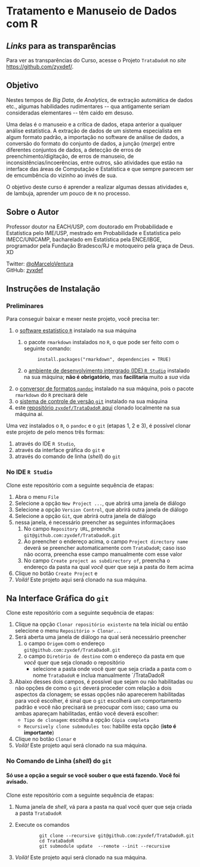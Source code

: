 # Tratamento e Manuseio de Dados com R

## *Links* para as transparências

Para ver as transparências do Curso, acesse o Projeto `TrataDadoR` no *site*
<https://github.com/zyxdef/>.

## Objetivo

Nestes tempos de *Big Data*, de *Analytics*, de extração automática de dados 
etc., algumas habilidades rudimentares -- qua antigamente seriam consideradas 
elementares --  têm caido em desuso.

Uma delas é o manuseio e a crítica de dados, etapa anterior a qualquer análise 
estatística.  A extração de dados de um sistema especialista em algum formato 
padrão, a importação no software de análise de dados, a conversão do formato do 
conjunto de dados, a junção (*merge*) entre diferentes conjuntos de dados, a 
detecção de erros de preenchimento/digitação, de erros de manuseio, de 
inconsistências/incoerências, entre outros, são atividades que estão na 
interface das áreas de Computação e Estatística e que sempre parecem ser de 
emcumbência do vizinho ao invés de sua.

O objetivo deste curso é aprender a realizar algumas dessas atividades e, de 
lambuja, aprender um pouco de `R` no processo.

## Sobre o Autor

Professor doutor na EACH/USP, 
com doutorado em Probabilidade e Estatística pelo IME/USP, 
mestrado em Probabilidade e Estatística pelo IMECC/UNICAMP, 
bacharelado em Estatística pela ENCE/IBGE, 
programador pela Fundação Bradesco/RJ e 
motoqueiro pela graça de Deus. 
XD

Twitter: [\@oMarceloVentura](https://twitter.com/oMarceloVentura/)  
GitHub: [zyxdef](https://github.com/zyxdef/)

## Instruções de Instalação

### Preliminares

Para conseguir baixar e mexer neste projeto, você precisa ter:

1. o [software estatístico `R`](<https://cran.r-project.org/>) instalado na sua 
máquina
    1. o pacote `rmarkdown` instalados no `R`, o que pode ser feito com o 
    seguinte comando:    

                install.packages("rmarkdown", dependencies = TRUE)

    2. o [ambiente de desenvolvimento intergrado (IDE) `R Studio`](https://www.rstudio.com/products/rstudio/download3/) instalado na sua 
    máquina; **não é obrigatório**, mas **facilitaria** muito a *sua* vida
2. o [conversor de formatos `pandoc`](http://pandoc.org/installing.html) 
instalado na sua máquina, pois o pacote `rmarkdown` do `R` precisará dele
3. o [sistema de controle de versão `git`](https://git-scm.com/downloads/) 
instalado na sua máquina
4. este [repositório `zyxdef/TrataDadoR` aqui](https://github.com/zyxdef/TrataDadoR)
clonado localmente na sua máquina aí.

Uma vez instalados o `R`, o `pandoc` e o `git` (etapas 1, 2 e 3), é possível 
clonar este projeto de pelo menos três formas: 

1. através do IDE `R Studio`, 
2. através da interface gráfica do `git` e 
3. através do comando de linha (*shell*) do `git` 

### No IDE `R Studio`

Clone este repositório com a seguinte sequência de etapas:

1. Abra o menu `File` 
2. Selecione a opção `New Project ...`, que abrirá uma janela de diálogo 
3. Selecione a opção `Version Control`, que abrirá outra janela de diálogo 
4. Selecione a opção `Git`, que abrirá outra janela de diálogo
5. nessa janela, é necessário preencher as seguintes informaçãoes
    1. No campo `Repository URL`, preencha 
    `git@github.com:zyxdef/TrataDadoR.git`
    2. Ao preencher o endereço acima, o campo `Project directory name` deverá 
    se preencher automaticamente com `TrataDadoR`; caso isso não ocorra, 
    preencha esse campo manualmente com esse valor
    3. No campo `Create project as subdirectory of`, preencha o endereço da 
    pasta na qual *você* quer que seja a pasta do item acima
6. Clique no botão `Create Project` e
7. *Voilá!* Este projeto aqui será clonado na sua máquina.

## Na Interface Gráfica do `git`

Clone este repositório com a seguinte sequência de etapas:

1. Clique na opção `Clonar repositório existente` na tela inicial ou então 
selecione o menu `Repositório > Clonar...`
2. Será aberta uma janela de diálogo na qual será necessário preencher 
    1. o campo `Origem` com o endereço `git@github.com:zyxdef/TrataDadoR.git`
    2. o campo `Diretório de destino` com o endereço da pasta em que *você* 
    quer que seja clonado o repositório
        - selecione a pasta onde você quer que seja criada a pasta com o nome 
        `TrataDadoR` e inclua manualmente `/TrataDadoR
3. Abaixo desses dois campos, é possível que sejam ou não habilitadas ou não 
opções de como o `git` deverá proceder com relação a dois aspectos da clonagem; 
se essas opções não aparecerem habilitadas para você escolher, é sinal que o 
`git` escolherá um comportamento padrão e você não precisará se preocupar com 
isso; caso uma ou ambas apareçam habilitadas, então você deverá escolher:
    - `Tipo de clonagem`: escolha a opção `Cópia completa`
    - `Recursively clone submodules too`: habilite esta opção 
    (**isto é importante**)
4. Clique no botão `Clonar` e
5. *Voilà!* Este projeto aqui será clonado na sua máquina.


### No Comando de Linha (*shell*) do `git`

#### **Só use a opção a seguir se você souber o que está fazendo. Você foi avisado.**

Clone este repositório com a seguinte sequência de etapas:

1. Numa janela de *shell*, vá para a pasta na qual você quer que seja criada a 
pasta `TrataDadoR` 
2. Execute os comandos 

                git clone --recursive git@github.com:zyxdef/TrataDadoR.git
                cd TrataDadoR
                git submodule update  --remote --init --recursive

3. *Voilà!* Este projeto aqui será clonado na sua máquina.


        


